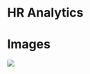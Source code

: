 # **HR Analytics**

# Images
<img src= "https://github.com/Tejash11/HR_Analytics/assets/85128841/d4d230ae-fdd1-4a68-a515-775e8a8fab87"/>

